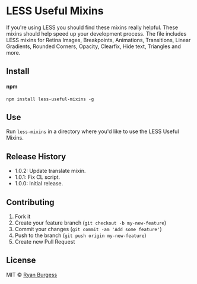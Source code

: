 # LESS Useful Mixins
If you're using LESS you should find these mixins really helpful. These mixins should help speed up your development process. The file includes LESS mixins for Retina Images, Breakpoints, Animations, Transitions, Linear Gradients, Rounded Corners, Opacity, Clearfix, Hide text, Triangles and more.

## Install
#### npm
    npm install less-useful-mixins -g

## Use
Run ```less-mixins``` in a directory where you'd like to use the LESS Useful Mixins.

## Release History
* 1.0.2: Update translate mixin.
* 1.0.1: Fix CL script.
* 1.0.0: Initial release.

## Contributing
1. Fork it
2. Create your feature branch (`git checkout -b my-new-feature`)
3. Commit your changes (`git commit -am 'Add some feature'`)
4. Push to the branch (`git push origin my-new-feature`)
5. Create new Pull Request

## License
MIT © [Ryan Burgess](http://github.com/ryanburgess)
